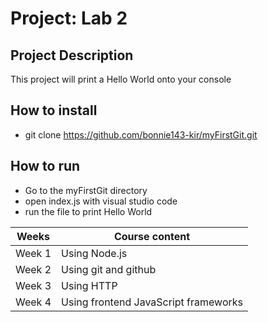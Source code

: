 # Project: Lab 2

## Project Description
This project will print a Hello World onto your console

## How to install
- git clone https://github.com/bonnie143-kir/myFirstGit.git

## How to run
- Go to the myFirstGit directory
- open index.js with visual studio code
- run the file to print Hello World

Weeks |Course content
-----|-----
Week 1 |Using Node.js
Week 2 |Using git and github
Week 3 |Using HTTP
Week 4 |Using frontend JavaScript frameworks
